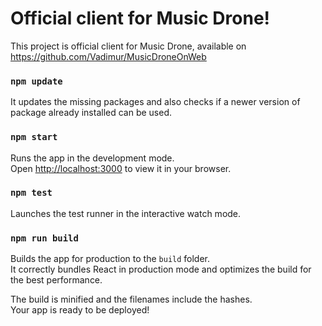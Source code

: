 # Official client for Music Drone!

This project is official client for Music Drone, available on https://github.com/Vadimur/MusicDroneOnWeb

### `npm update`

It updates the missing packages and also checks if a newer version of package already installed can be used. 

### `npm start`

Runs the app in the development mode.\
Open [http://localhost:3000](http://localhost:3000) to view it in your browser.


### `npm test`

Launches the test runner in the interactive watch mode.

### `npm run build`

Builds the app for production to the `build` folder.\
It correctly bundles React in production mode and optimizes the build for the best performance.

The build is minified and the filenames include the hashes.\
Your app is ready to be deployed!
